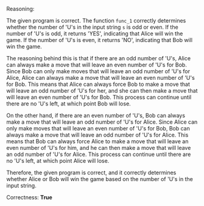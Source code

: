 Reasoning:

The given program is correct. The function `func_1` correctly determines whether the number of 'U's in the input string `s` is odd or even. If the number of 'U's is odd, it returns 'YES', indicating that Alice will win the game. If the number of 'U's is even, it returns 'NO', indicating that Bob will win the game.

The reasoning behind this is that if there are an odd number of 'U's, Alice can always make a move that will leave an even number of 'U's for Bob. Since Bob can only make moves that will leave an odd number of 'U's for Alice, Alice can always make a move that will leave an even number of 'U's for Bob. This means that Alice can always force Bob to make a move that will leave an odd number of 'U's for her, and she can then make a move that will leave an even number of 'U's for Bob. This process can continue until there are no 'U's left, at which point Bob will lose.

On the other hand, if there are an even number of 'U's, Bob can always make a move that will leave an odd number of 'U's for Alice. Since Alice can only make moves that will leave an even number of 'U's for Bob, Bob can always make a move that will leave an odd number of 'U's for Alice. This means that Bob can always force Alice to make a move that will leave an even number of 'U's for him, and he can then make a move that will leave an odd number of 'U's for Alice. This process can continue until there are no 'U's left, at which point Alice will lose.

Therefore, the given program is correct, and it correctly determines whether Alice or Bob will win the game based on the number of 'U's in the input string.

Correctness: **True**